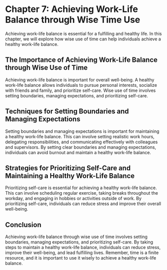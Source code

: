 Chapter 7: Achieving Work-Life Balance through Wise Time Use
============================================================

Achieving work-life balance is essential for a fulfilling and healthy life. In this chapter, we will explore how wise use of time can help individuals achieve a healthy work-life balance.

The Importance of Achieving Work-Life Balance through Wise Use of Time
----------------------------------------------------------------------

Achieving work-life balance is important for overall well-being. A healthy work-life balance allows individuals to pursue personal interests, socialize with friends and family, and prioritize self-care. Wise use of time involves setting boundaries, managing expectations, and prioritizing self-care.

Techniques for Setting Boundaries and Managing Expectations
-----------------------------------------------------------

Setting boundaries and managing expectations is important for maintaining a healthy work-life balance. This can involve setting realistic work hours, delegating responsibilities, and communicating effectively with colleagues and supervisors. By setting clear boundaries and managing expectations, individuals can avoid burnout and maintain a healthy work-life balance.

Strategies for Prioritizing Self-Care and Maintaining a Healthy Work-Life Balance
---------------------------------------------------------------------------------

Prioritizing self-care is essential for achieving a healthy work-life balance. This can involve scheduling regular exercise, taking breaks throughout the workday, and engaging in hobbies or activities outside of work. By prioritizing self-care, individuals can reduce stress and improve their overall well-being.

Conclusion
----------

Achieving work-life balance through wise use of time involves setting boundaries, managing expectations, and prioritizing self-care. By taking steps to maintain a healthy work-life balance, individuals can reduce stress, improve their well-being, and lead fulfilling lives. Remember, time is a finite resource, and it is important to use it wisely to achieve a healthy work-life balance.

